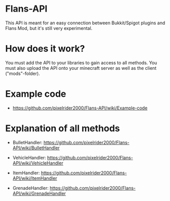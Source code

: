 # Flans-API
This API is meant for an easy connection between Bukkit/Spigot plugins and Flans Mod, but it's still very experimental.

# How does it work?
You must add the API to your libraries to gain access to all methods. You must also upload the API onto your minecraft server as well as the client ("mods"-folder).

# Example code
  - https://github.com/pixelrider2000/Flans-API/wiki/Example-code

# Explanation of all methods 
  - BulletHandler: https://github.com/pixelrider2000/Flans-API/wiki/BulletHandler
    
  - VehicleHandler: https://github.com/pixelrider2000/Flans-API/wiki/VehicleHandler

  - ItemHandler: https://github.com/pixelrider2000/Flans-API/wiki/ItemHandler

  - GrenadeHandler: https://github.com/pixelrider2000/Flans-API/wiki/GrenadeHandler
